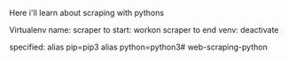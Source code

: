 Here i'll learn about scraping with pythons



Virtualenv name: scraper
to start: workon scraper
to end venv: deactivate

specified:
alias pip=pip3
alias python=python3# web-scraping-python
